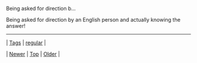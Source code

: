 <!--
title: Being asked for direction by an English person and actually knowing the answer!
date: 2020-06-28T15:27:00.066Z
tags: regular
-->


Being asked for direction b...

<p>Being asked for direction by an English person and actually knowing the answer!</p>

<!--BOTTOM-POST-NAVIGATION-->
---

| [Tags](tags.md) | [regular](tag-regular.md) |

| [Newer](110548166627.md) | [Top](index.md) | [Older](110558759859.md) |